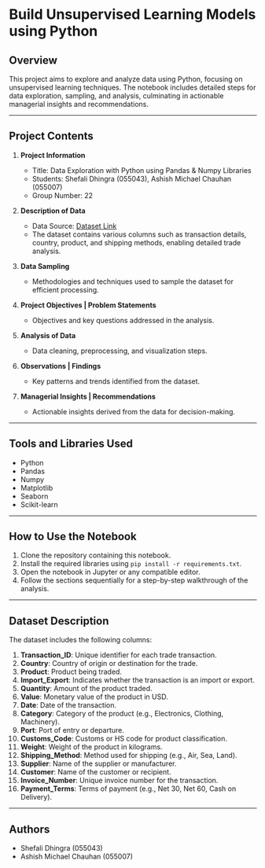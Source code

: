 # Build Unsupervised Learning Models using Python

## Overview
This project aims to explore and analyze data using Python, focusing on unsupervised learning techniques. The notebook includes detailed steps for data exploration, sampling, and analysis, culminating in actionable managerial insights and recommendations.

---

## Project Contents

1. **Project Information**
   - Title: Data Exploration with Python using Pandas & Numpy Libraries
   - Students: Shefali Dhingra (055043), Ashish Michael Chauhan (055007)
   - Group Number: 22

2. **Description of Data**
   - Data Source: [Dataset Link](https://drive.google.com/file/d/1vF0tDlasSDjl-3eKy7YCKxeSV_-te7zu/view?usp=sharing)
   - The dataset contains various columns such as transaction details, country, product, and shipping methods, enabling detailed trade analysis.

3. **Data Sampling**
   - Methodologies and techniques used to sample the dataset for efficient processing.

4. **Project Objectives | Problem Statements**
   - Objectives and key questions addressed in the analysis.

5. **Analysis of Data**
   - Data cleaning, preprocessing, and visualization steps.

6. **Observations | Findings**
   - Key patterns and trends identified from the dataset.

7. **Managerial Insights | Recommendations**
   - Actionable insights derived from the data for decision-making.

---

## Tools and Libraries Used

- Python
- Pandas
- Numpy
- Matplotlib
- Seaborn
- Scikit-learn

---

## How to Use the Notebook

1. Clone the repository containing this notebook.
2. Install the required libraries using `pip install -r requirements.txt`.
3. Open the notebook in Jupyter or any compatible editor.
4. Follow the sections sequentially for a step-by-step walkthrough of the analysis.

---

## Dataset Description

The dataset includes the following columns:

1. **Transaction_ID**: Unique identifier for each trade transaction.
2. **Country**: Country of origin or destination for the trade.
3. **Product**: Product being traded.
4. **Import_Export**: Indicates whether the transaction is an import or export.
5. **Quantity**: Amount of the product traded.
6. **Value**: Monetary value of the product in USD.
7. **Date**: Date of the transaction.
8. **Category**: Category of the product (e.g., Electronics, Clothing, Machinery).
9. **Port**: Port of entry or departure.
10. **Customs_Code**: Customs or HS code for product classification.
11. **Weight**: Weight of the product in kilograms.
12. **Shipping_Method**: Method used for shipping (e.g., Air, Sea, Land).
13. **Supplier**: Name of the supplier or manufacturer.
14. **Customer**: Name of the customer or recipient.
15. **Invoice_Number**: Unique invoice number for the transaction.
16. **Payment_Terms**: Terms of payment (e.g., Net 30, Net 60, Cash on Delivery).

---

## Authors

- Shefali Dhingra (055043)
- Ashish Michael Chauhan (055007)

